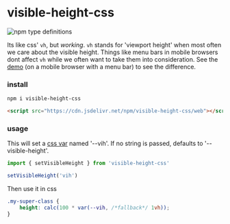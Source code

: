# visible-height-css

![npm type definitions](https://img.shields.io/npm/types/typescript)

Its like css' `vh`, but _working_. `vh` stands for 'viewport height' when most often we care about the visible height. Things like menu bars in mobile browsers dont affect `vh` while we often want to take them into consideration. See the [demo](https://shilangyu.github.io/visible-height-css) (on a mobile browser with a menu bar) to see the difference.

### install

```sh
npm i visible-height-css
```

```html
<script src="https://cdn.jsdelivr.net/npm/visible-height-css/web"></script>
```

### usage

This will set a [css var](https://developer.mozilla.org/en-US/docs/Web/CSS/var) named '--vih'. If no string is passed, defaults to '--visible-height'.

```js
import { setVisibleHeight } from 'visible-height-css'

setVisibleHeight('vih')
```

Then use it in css

```css
.my-super-class {
	height: calc(100 * var(--vih, /*fallback*/ 1vh));
}
```
